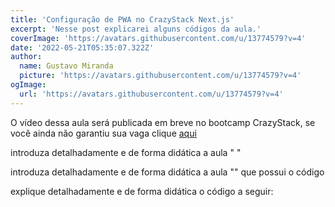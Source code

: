 ```yaml
---
title: 'Configuração de PWA no CrazyStack Next.js'
excerpt: 'Nesse post explicarei alguns códigos da aula.'
coverImage: 'https://avatars.githubusercontent.com/u/13774579?v=4'
date: '2022-05-21T05:35:07.322Z'
author:
  name: Gustavo Miranda
  picture: 'https://avatars.githubusercontent.com/u/13774579?v=4'
ogImage:
  url: 'https://avatars.githubusercontent.com/u/13774579?v=4'
---
```

O vídeo dessa aula será publicada em breve no bootcamp CrazyStack, se você ainda não garantiu sua vaga clique [aqui](https://crazystack.com.br)

introduza detalhadamente e de forma didática a aula " "

introduza detalhadamente e de forma didática a aula "" que possui o código

explique detalhadamente e de forma didática o código a seguir:
```tsx
```